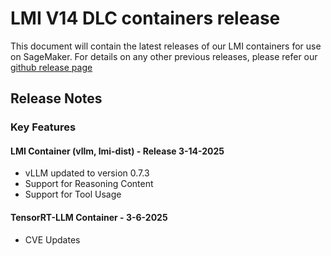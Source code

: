 # LMI V14 DLC containers release

This document will contain the latest releases of our LMI containers for use on SageMaker. 
For details on any other previous releases, please refer our [github release page](https://github.com/deepjavalibrary/djl-serving/releases)

## Release Notes

### Key Features

#### LMI Container (vllm, lmi-dist) - Release 3-14-2025
* vLLM updated to version 0.7.3
* Support for Reasoning Content
* Support for Tool Usage

#### TensorRT-LLM Container - 3-6-2025
* CVE Updates